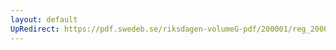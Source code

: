 ```yaml
---
layout: default
UpRedirect: https://pdf.swedeb.se/riksdagen-volumeG-pdf/200001/reg_200001/reg_200001_0166.pdf
---
```

